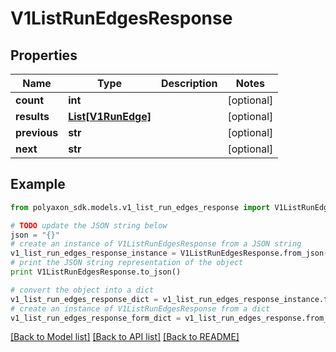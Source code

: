 # V1ListRunEdgesResponse


## Properties
Name | Type | Description | Notes
------------ | ------------- | ------------- | -------------
**count** | **int** |  | [optional] 
**results** | [**List[V1RunEdge]**](V1RunEdge.md) |  | [optional] 
**previous** | **str** |  | [optional] 
**next** | **str** |  | [optional] 

## Example

```python
from polyaxon_sdk.models.v1_list_run_edges_response import V1ListRunEdgesResponse

# TODO update the JSON string below
json = "{}"
# create an instance of V1ListRunEdgesResponse from a JSON string
v1_list_run_edges_response_instance = V1ListRunEdgesResponse.from_json(json)
# print the JSON string representation of the object
print V1ListRunEdgesResponse.to_json()

# convert the object into a dict
v1_list_run_edges_response_dict = v1_list_run_edges_response_instance.to_dict()
# create an instance of V1ListRunEdgesResponse from a dict
v1_list_run_edges_response_form_dict = v1_list_run_edges_response.from_dict(v1_list_run_edges_response_dict)
```
[[Back to Model list]](../README.md#documentation-for-models) [[Back to API list]](../README.md#documentation-for-api-endpoints) [[Back to README]](../README.md)


